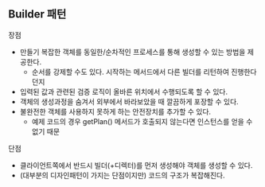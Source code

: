 ## Builder 패턴

장점
* 만들기 복잡한 객체를 동일한/순차적인 프로세스를 통해 생성할 수 있는 방법을 제공한다.
  * 순서를 강제할 수도 있다. 시작하는 메서드에서 다른 빌더를 리턴하여 진행한다던지
* 입력된 값과 관련된 검증 로직이 올바른 위치에서 수행되도록 할 수 있다.
* 객체의 생성과정을 숨겨서 외부에서 바라보았을 때 깔끔하게 포장할 수 있다.
* 불완전한 객체를 사용하지 못하게 하는 안전장치를 추가할 수 있다.
  * 예제 코드의 경우 getPlan() 메서드가 호출되지 않는다면 인스턴스를 얻을 수 없기 때문

단점
* 클라이언트쪽에서 반드시 빌더(+디렉터)를 먼저 생성해야 객체를 생성할 수 있다.
* (대부분의 디자인패턴이 가지는 단점이지만) 코드의 구조가 복잡해진다.